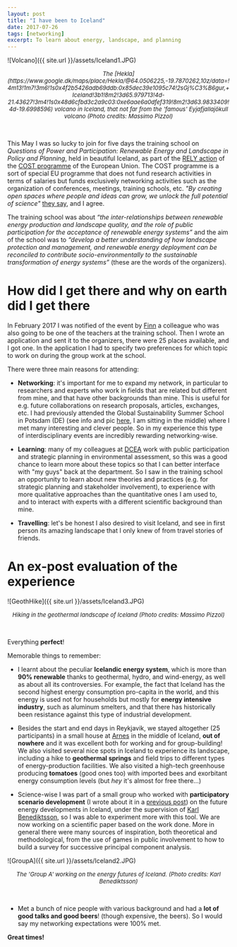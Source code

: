 ```yaml
---
layout: post
title: "I have been to Iceland"
date: 2017-07-26
tags: [networking]
excerpt: To learn about energy, landscape, and planning
---
```


![Volcano]({{ site.url }}/assets/Iceland1.JPG)
<center><i><font size="2"> The [Hekla](https://www.google.dk/maps/place/Hekla/@64.0506225,-19.7870262,10z/data=!4m13!1m7!3m6!1s0x4f2b5426adb69ddb:0x85dec39e1095c74!2sGj%C3%B6gur,+Iceland!3b1!8m2!3d65.979713!4d-21.43627!3m4!1s0x48d6cfbd3c2a9c03:0xe6aae6a0dfef319!8m2!3d63.9833409!4d-19.6998596) volcano in Iceland, that  not far from the 'famous' Eyjafjallajökull volcano (Photo credits: Massimo Pizzol)</font></i></center>

&nbsp;

This May I was so lucky to join for five days the training school on _Questions of Power and Participation: Renewable Energy and Landscape in Policy and Planning_, held in beautiful Iceland, as part of the [RELY action](http://cost-rely.eu/) of the [COST programme](http://www.cost.eu/) of the European Union. The COST programme is a sort of special EU programme that does not fund research activities in terms of salaries but funds exclusively networking activities such as the organization of conferences, meetings, training schools, etc. _"By creating open spaces where people and ideas can grow, we unlock the full potential of science"_ [they say](http://www.cost.eu/), and I agree.

The training school was about _“the inter-relationships between renewable energy production and landscape quality, and the role of public participation for the acceptance of renewable energy systems”_ and the aim of the school was to _“develop a better understanding of how landscape protection and management, and renewable energy deployment can be reconciled to contribute socio-environmentally to the sustainable transformation of energy systems”_ (these are the words of the organizers).

# How did I get there and why on earth did I get there

In February 2017 I was notified of the event by [Finn](http://personprofil.aau.dk/108391) a colleague who was also going to be one of the teachers at the training school. Then I wrote an application and sent it to the organizers, there were 25 places available, and I got one. In the application I had to specify two preferences for which topic to work on during the group work at the school.

There were three main reasons for attending:

- **Networking**: it's important for me to expand my network, in particular to researchers and experts who work in fields that are related but different from mine, and that have other backgrounds than mine. This is useful for e.g. future collaborations on research proposals, articles, exchanges, etc. I had previously attended the Global Sustainability Summer School in Potsdam (DE) (see info and pic [here]( http://www.iass-potsdam.de/en/news-media/news/gsss-not-just-about-delivering-knowledge-it-about-connecting-people-and-ideas), I am sitting in the middle) where I met many interesting and clever people. So in my experience this type of interdisciplinary events are incredibly rewarding networking-wise.

- **Learning**: many of my colleagues at [DCEA](http://www.en.dcea.dk/) work with public participation and strategic planning in environmental assessment, so this was a good chance to learn more about these topics so that I can better interface with "my guys" back at the department. So I saw in the training school an opportunity to learn about new theories and practices (e.g. for strategic planning and stakeholder involvement), to experience with more qualitative approaches than the quantitative ones I am used to, and to interact with experts with a different scientific background than mine.

- **Travelling**: let's be honest I also desired to visit Iceland, and see in first person its amazing landscape that I only knew of from travel stories of friends.


# An ex-post evaluation of the experience

![GeothHike]({{ site.url }}/assets/Iceland3.JPG)
<center><i><font size="2"> Hiking in the geothermal landscape of Iceland (Photo credits: Massimo Pizzol)</font></i></center>

&nbsp;

Everything **perfect**!

Memorable things to remember:

- I learnt about the peculiar **Icelandic energy system**, which is more than **90% renewable** thanks to geothermal, hydro, and wind-energy, as well as about all its controversies. For example, the fact that Iceland has the second highest energy consumption pro-capita in the world, and this energy is used not for households but mostly for **energy intensive industry**, such as aluminum smelters, and that there has historically been resistance against this type of industrial development.

- Besides the start and end days in Reykjavik, we stayed altogether (25 participants) in a small house at [Arnes](https://www.south.is/en/inspiration/towns/arnes) in the middle of Iceland, **out of nowhere** and it was excellent both for working and for group-building! We also visited several nice spots in Iceland to experience its landscape, including a hike to **geothermal springs** and field trips to different types of energy-production facilities. We also visited a high-tech greenhouse producing **tomatoes** (good ones too) with imported bees and exorbitant energy consumption levels (but _hey_ it's almost for free there...)

- Science-wise I was part of a small group who worked with **participatory scenario development** (I wrote about it in a [previous post](http://moutreach.science/2017/03/13/Group-exercises-participatory-scenario-development.html)) on the future energy developments in Iceland, under the supervision of [Karl Benediktsson](http://starfsfolk.hi.is/en/simaskra/1467), so I was able to experiment more with this tool. We are now working on a scientific paper based on the work done. More in general there were many sources of inspiration, both theoretical and methodological, from the use of games in public involvement to how to build a survey for successive principal component analysis.

![GroupA]({{ site.url }}/assets/Iceland2.JPG)
<center><i><font size="2"> The 'Group A' working on the energy futures of Iceland. (Photo credits: Karl Benediktsson)</font></i></center>

&nbsp;

- Met a bunch of nice people with various background and had a **lot of good talks and good beers**! (though expensive, the beers). So I would say my networking expectations were 100% met.

**Great times!**
